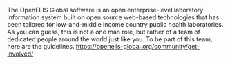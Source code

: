 The OpenELIS Global software is an open enterprise-level laboratory information
system built on open source web-based technologies that has been tailored for
low-and-middle income country public health laboratories. As you can guess, this
is not a one man role, but rather of a team of dedicated people around the world just like you.
To be part of this team, here are the guidelines.
https://openelis-global.org/community/get-involved/